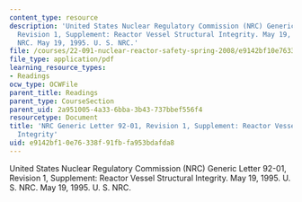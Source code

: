```yaml
---
content_type: resource
description: 'United States Nuclear Regulatory Commission (NRC) Generic Letter 92-01,
  Revision 1, Supplement: Reactor Vessel Structural Integrity. May 19, 1995. U. S.
  NRC. May 19, 1995. U. S. NRC.'
file: /courses/22-091-nuclear-reactor-safety-spring-2008/e9142bf10e76338f91fbfa953bdafda8_MIT22_091S08_read05.pdf
file_type: application/pdf
learning_resource_types:
- Readings
ocw_type: OCWFile
parent_title: Readings
parent_type: CourseSection
parent_uid: 2a951005-4a33-6bba-3b43-737bbef556f4
resourcetype: Document
title: 'NRC Generic Letter 92-01, Revision 1, Supplement: Reactor Vessel Structural
  Integrity'
uid: e9142bf1-0e76-338f-91fb-fa953bdafda8
---
```

United States Nuclear Regulatory Commission (NRC) Generic Letter 92-01, Revision 1, Supplement: Reactor Vessel Structural Integrity. May 19, 1995. U. S. NRC. May 19, 1995. U. S. NRC.

